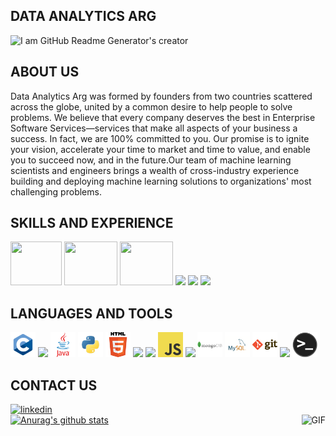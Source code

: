 ## DATA ANALYTICS ARG

![I am GitHub Readme Generator's creator](https://mvazquezmassaro.github.io/infovis/data_s.png)

## ABOUT US
Data Analytics Arg was formed by founders from two countries scattered across the globe, united by a common desire to help people to solve problems. We believe that every company deserves the best in Enterprise Software Services—services that make all aspects of your business a success. In fact, we are 100% committed to you. Our promise is to ignite your vision, accelerate your time to market and time to value, and enable you to succeed now, and in the future.Our team of machine learning scientists and engineers brings a wealth of cross-industry experience building and deploying machine learning solutions to organizations' most challenging problems.




## SKILLS AND EXPERIENCE

<p align="center">

  <div align="left">
    
  <code><img height="70" width="82" src="https://e7.pngegg.com/pngimages/934/451/png-clipart-business-data-quality-information-extract-transform-load-computer-software-business-inteligence-blue-text-thumbnail.png"></code> <code><img height="70" width="85"
src="https://www.trustinsights.ai/wp-content/uploads/2018/08/2018-08-07_13-56-01.png"></code> <code><img height="70" width="85"
src="https://previews.123rf.com/images/rashadashurov/rashadashurov1909/rashadashurov190900084/130160531-machine-learning-infographic-10-steps-concept-data-mining-algorithm-classification-ai-icons.jpg"></code> <code><img height="70"  
src="https://cio.com.mx/wp-content/uploads/2021/02/inteligencia-artificial-manos.jpg"></code> <code><img height="70" 
src="https://miriadax-wp-uploads-pro.s3.eu-west-1.amazonaws.com/wp-content/uploads/2021/02/15080039/Data-visualization.png"></code> <code><img height="70" src="https://redfibra.mx/wp-content/uploads/que-es-cloud-computing-1.jpg"></code> 

  </div>
  </p> 



## LANGUAGES AND TOOLS

<p align="center">

  <div align="left">
  
  <code><img height="40" src="https://raw.githubusercontent.com/github/explore/80688e429a7d4ef2fca1e82350fe8e3517d3494d/topics/c/c.png"></code> <code><img height="40" 
src="https://www.r-project.org/logo/Rlogo.svg"></code> <code><img height="40" 
src="https://raw.githubusercontent.com/devicons/devicon/master/icons/java/java-original-wordmark.svg"></code> <code><img height="40" src="https://raw.githubusercontent.com/github/explore/80688e429a7d4ef2fca1e82350fe8e3517d3494d/topics/python/python.png"></code> <code><img height="40" src="https://raw.githubusercontent.com/github/explore/80688e429a7d4ef2fca1e82350fe8e3517d3494d/topics/html/html.png"></code> <code><img height="40" src="https://mvazquezmassaro.github.io/infovis/flourish.svg"></code> <code><img height="40" 
src="https://mvazquezmassaro.github.io/infovis/powerbi.svg"></code> <code><img height="40" src="https://raw.githubusercontent.com/github/explore/80688e429a7d4ef2fca1e82350fe8e3517d3494d/topics/javascript/javascript.png"></code> <code><img height="40"  
src="https://mvazquezmassaro.github.io/infovis/postgresql.svg"></code> <code><img height="40" src="https://raw.githubusercontent.com/github/explore/80688e429a7d4ef2fca1e82350fe8e3517d3494d/topics/mongodb/mongodb.png"></code> <code><img height="40" src="https://raw.githubusercontent.com/github/explore/80688e429a7d4ef2fca1e82350fe8e3517d3494d/topics/mysql/mysql.png"></code> <code><img height="40" src="https://raw.githubusercontent.com/github/explore/80688e429a7d4ef2fca1e82350fe8e3517d3494d/topics/git/git.png"></code> <code><img height="40" src="https://mvazquezmassaro.github.io//infovis/tableau-software.svg"></code> <code><img height="40" src="https://raw.githubusercontent.com/github/explore/80688e429a7d4ef2fca1e82350fe8e3517d3494d/topics/terminal/terminal.png"></code>

  </div>
  </p> 

  




## CONTACT US
[<img src='https://mvazquezmassaro.github.io//infovis/linkedin-svgrepo-com.svg' alt='linkedin' height='40'>](https://www.linkedin.com/in/maximiliano-vazquez-massaro-3173a170/)  
<img align="right" alt="GIF" height="100px" src="https://media.giphy.com/media/du3J3cXyzhj75IOgvA/giphy.gif" />
[![Anurag's github stats](https://github-readme-stats.vercel.app/api?username=data-analytics-arg)](https://github.com/anuraghazra/github-readme-stats)

